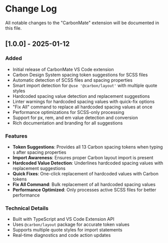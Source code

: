 # Change Log

All notable changes to the "CarbonMate" extension will be documented in this file.

## [1.0.0] - 2025-01-12

### Added
- Initial release of CarbonMate VS Code extension
- Carbon Design System spacing token suggestions for SCSS files
- Automatic detection of SCSS files and spacing properties
- Smart import detection for `@use '@carbon/layout'` with multiple quote styles
- Hardcoded spacing value detection and replacement suggestions
- Linter warnings for hardcoded spacing values with quick-fix options
- "Fix All" command to replace all hardcoded spacing values at once
- Performance optimizations for SCSS-only processing
- Support for px, rem, and em value detection and conversion
- Rich documentation and branding for all suggestions

### Features
- **Token Suggestions**: Provides all 13 Carbon spacing tokens when typing `$` after spacing properties
- **Import Awareness**: Ensures proper Carbon layout import is present
- **Hardcoded Value Detection**: Underlines hardcoded spacing values with replacement suggestions
- **Quick Fixes**: One-click replacement of hardcoded values with Carbon tokens
- **Fix All Command**: Bulk replacement of all hardcoded spacing values
- **Performance Optimized**: Only processes active SCSS files for better performance

### Technical Details
- Built with TypeScript and VS Code Extension API
- Uses `@carbon/layout` package for accurate token values
- Supports multiple quote styles for import statements
- Real-time diagnostics and code action updates 